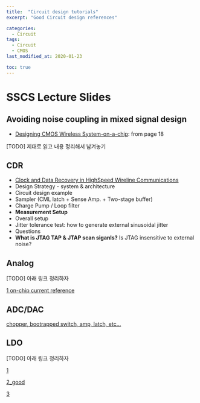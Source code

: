 ```yaml
---
title:  "Circuit design tutorials"
excerpt: "Good Circuit design references"

categories:
  - Circuit
tags:
  - Circuit
  - CMOS
last_modified_at: 2020-01-23

toc: true
---
```



# SSCS Lecture Slides
## Avoiding noise coupling in mixed signal design
+ [Designing CMOS Wireless System-on-a-chip](http://www.ewh.ieee.org/r6/scv/ssc/Sept2009.pdf): from page 18

[TODO] 제대로 읽고 내용 정리해서 남겨놓기 

## CDR 
+ [Clock and Data Recovery in HighSpeed Wireline Communications](http://www.ewh.ieee.org/r6/scv/ssc/May2109.pdf)
 + Design Strategy - system & architecture 
 + Circuit design example
  + Sampler (CML latch + Sense Amp. + Two-stage buffer)
  + Charge Pump / Loop filter
 + **Measurement Setup**
  + Overall setup
  + Jitter tolerance test: how to generate external sinusoidal jitter
  + Questions
   + **What is JTAG TAP & JTAP scan siganls?** Is JTAG insensitive to external noise?

## Analog

[TODO] 아래 링크 정리하자

[1 on-chip current reference](https://blog.naver.com/narabaljeon/220777097288)

## ADC/DAC

[chopper, bootrapped switch, amp, latch, etc...](http://www.ewh.ieee.org/r6/scv/ssc/Feb1209.pdf)

## LDO

[TODO] 아래 링크 정리하자

[1](https://blog.naver.com/narabaljeon/220818346841)

[2_good](https://blog.naver.com/narabaljeon/221095985247)

[3](https://site.ieee.org/scv-sscs/files/2010/02/LDO-IEEE_SSCS_Chapter.pdf)